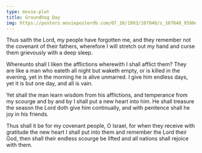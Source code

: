 ```yaml
---
type: movie-plot
title: Groundhog Day
img: https://posters.movieposterdb.com/07_10/1993/107048/s_107048_9590ee1c.jpg
---
```


Thus saith the Lord, my people have forgotten me, and they remember not the covenant of their fathers, wherefore I will stretch out my hand and curse them grievously with a deep sleep.

Whereunto shall I liken the afflictions wherewith I shall afflict them? They are like a man who eateth all night but waketh empty, or is killed in the evening, yet in the morning he is alive unmarred. I give him endless days, yet it is but one day, and all is vain.

Yet shall the man learn wisdom from his afflictions, and temperance from my scourge and by and by I shall put a new heart into him. He shall treasure the season the Lord doth give him continually, and with penitence shall he joy in his friends.

Thus shall it be for my covenant people, O Israel, for when they receive with gratitude the new heart I shall put into them and remember the Lord their God, then shall their endless scourge be lifted and all nations shall rejoice with them.
